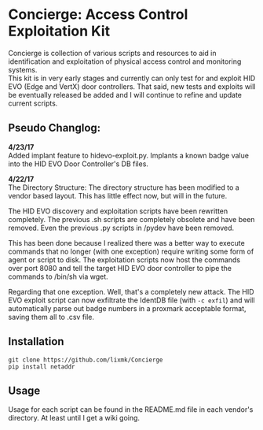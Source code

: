 # Concierge: Access Control Exploitation Kit  
Concierge is collection of various scripts and resources to aid in identification and exploitation of physical access control and monitoring systems.  
This kit is in very early stages and currently can only test for and exploit HID EVO (Edge and VertX) door controllers. That said, new tests and exploits will be eventually released be added and I will continue to refine and update current scripts.  
  
## Pseudo Changlog:  
**4/23/17**  
Added implant feature to hidevo-exploit.py. Implants a known badge value into the HID EVO Door Controller's DB files.  
  
**4/22/17**  
The Directory Structure: The directory structure has been modified to a vendor based layout. This has little effect now, but will in the future.  
  
The HID EVO discovery and exploitation scripts have been rewritten completely. The previous .sh scripts are completely obsolete and have been removed. Even the previous .py scripts in /pydev have been removed.  
  
This has been done because I realized there was a better way to execute commands that no longer (with one exception) require writing some form of agent or script to disk. The exploitation scripts now host the commands over port 8080 and tell the target HID EVO door controller to pipe the commands to /bin/sh via wget.  
  
Regarding that one exception. Well, that's a completely new attack. The HID EVO exploit script can now exfiltrate the IdentDB file (with `-c exfil`) and will automatically parse out badge numbers in a proxmark acceptable format, saving them all to .csv file.  
  
## Installation  
`git clone https://github.com/lixmk/Concierge`  
`pip install netaddr`  
  
## Usage  
Usage for each script can be found in the README.md file in each vendor's directory. At least until I get a wiki going.  
